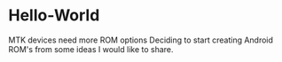 # Hello-World
MTK devices need more ROM options
Deciding to start creating Android ROM's from some ideas I would like to share.
